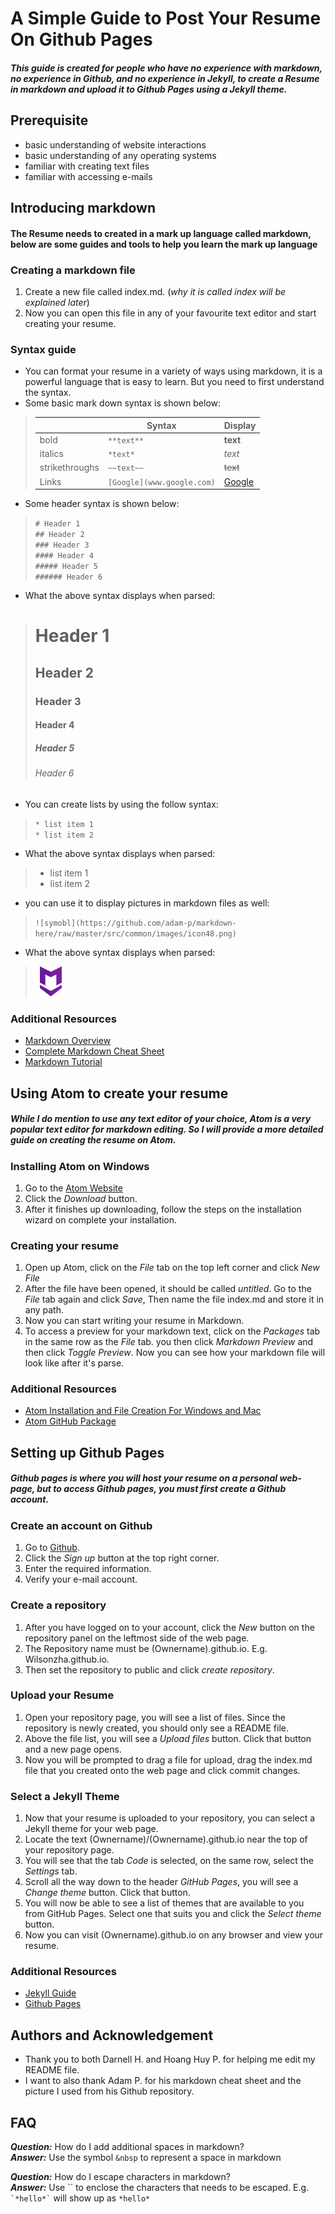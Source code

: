 # **A Simple Guide to Post Your Resume On Github Pages**
##### This guide is created for people who have no experience with markdown, no experience in Github, and no experience in Jekyll, to create a Resume in markdown and upload it to Github Pages using a Jekyll theme.

## **Prerequisite**
* basic understanding of website interactions
* basic understanding of any operating systems
* familiar with creating text files
* familiar with accessing e-mails

## **Introducing markdown**

#### The Resume needs to created in a mark up language called markdown, below are some guides and tools to help you learn the mark up language

### Creating a markdown file
1. Create a new file called index.md. (*why it is called index will be explained later*)  
2. Now you can open this file in any of your favourite text editor and start creating your resume.

### Syntax guide
* You can format your resume in a variety of ways using markdown, it is a powerful language that is easy to learn. But you need to first understand the syntax.  
* Some basic mark down syntax is shown below:
> ||Syntax|Display|
> |---|---|---|
> |bold|`**text**`|**text**|
> |italics|`*text*`|*text*|
> |strikethroughs|`~~text~~`|~~text~~|
> |Links|`[Google](www.google.com)`|[Google](www.google.com)|

* Some header syntax is shown below:
>`# Header 1`  
>`## Header 2`  
>`### Header 3`   
>`#### Header 4`   
>`##### Header 5`  
>`###### Header 6`  

* What the above syntax displays when parsed:  
># Header 1  
>## Header 2  
>### Header 3   
>#### Header 4   
>##### Header 5  
>###### Header 6

* You can create lists by using the follow syntax:
> `* list item 1`  
> `* list item 2`

* What the above syntax displays when parsed:
> * list item 1  
> * list item 2

* you can use it to display pictures in markdown files as well:
> `![symobl](https://github.com/adam-p/markdown-here/raw/master/src/common/images/icon48.png)`  
* What the above syntax displays when parsed:
> ![symobl](https://github.com/adam-p/markdown-here/raw/master/src/common/images/icon48.png)

### Additional Resources
* [Markdown Overview](https://www.markdownguide.org/getting-started)
* [Complete Markdown Cheat Sheet](https://github.com/adam-p/markdown-here/wiki/Markdown-Cheatsheet)
* [Markdown Tutorial](https://www.markdowntutorial.com)

## **Using Atom to create your resume**
##### While I do mention to use any text editor of your choice, Atom is a very popular text editor for markdown editing. So I will provide a more detailed guide on creating the resume on Atom.

### Installing Atom on Windows
1.  Go to the [Atom Website](https://atom.io/)
2.  Click the *Download* button.
3.  After it finishes up downloading, follow the steps on the installation wizard on complete your installation.

### Creating your resume
1.  Open up Atom, click on the *File* tab on the top left corner and click *New File*
2.  After the file have been opened, it should be called *untitled*. Go to the *File* tab again and click *Save*, Then name the file index.md and store it in any path.
3.  Now you can start writing your resume in Markdown.
4.  To access a preview for your markdown text, click on the *Packages* tab in the same row as the *File* tab. you then click *Markdown Preview* and then click *Toggle Preview*. Now you can see how your markdown file will look like after it's parse.

### Additional Resources
* [Atom Installation and File Creation For Windows and Mac](https://www.portent.com/blog/copywriting/content-strategy/atom-markdown.htm)
* [Atom GitHub Package](https://flight-manual.atom.io/using-atom/sections/github-package/)

## **Setting up Github Pages**
##### Github pages is where you will host your resume on a personal web-page, but to access Github pages, you must first create a Github account.

### Create an account on Github
1. Go to [Github](https://github.com).
2. Click the *Sign up* button at the top right corner.
3. Enter the required information.
4. Verify your e-mail account.

### Create a repository
1. After you have logged on to your account, click the *New* button on the repository panel on the leftmost side of the web page.
2. The Repository name must be (Ownername).github.io. E.g. Wilsonzha.github.io.
3. Then set the repository to public and click *create repository*.

### Upload your Resume
1. Open your repository page, you will see a list of files. Since the repository is newly created, you should only see a README file.
2. Above the file list, you will see a *Upload files* button. Click that button and a new page opens.
3. Now you will be prompted to drag a file for upload, drag the index.md file that you created onto the web page and click commit changes.

### Select a Jekyll Theme
1. Now that your resume is uploaded to your repository, you can select a Jekyll theme for your web page.
2. Locate the text (Ownername)/(Ownername).github.io near the top of your repository page.
3. You will see that the tab *Code* is selected, on the same row, select the *Settings* tab.
4. Scroll all the way down to the header *GitHub Pages*, you will see a *Change theme* button. Click that button.
5. You will now be able to see a list of themes that are available to you from GitHub Pages. Select one that suits you and click the *Select theme* button.
6. Now you can visit (Ownername).github.io on any browser and view your resume.

### Additional Resources
* [Jekyll Guide](https://jekyllrb.com/resources/)
* [Github Pages](https://help.github.com/en/categories/working-with-github-pages)

## **Authors and Acknowledgement**
* Thank you to both Darnell H. and Hoang Huy P. for helping me edit my README file.
* I want to also thank Adam P. for his markdown cheat sheet and the picture I used from his Github repository.

## **FAQ**
***Question:*** How do I add additional spaces in markdown?  
***Answer:*** Use the symbol `&nbsp` to represent a space in markdown

***Question:*** How do I escape characters in markdown?  
***Answer:*** Use `` to enclose the characters that needs to be escaped. E.g. ```` `*hello*` ```` will show up as `*hello*`
